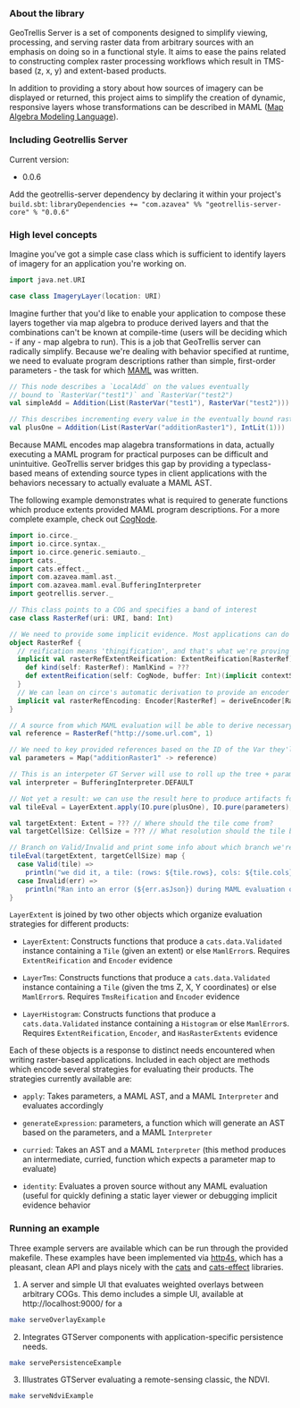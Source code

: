 ### About the library

GeoTrellis Server is a set of components designed to simplify
viewing, processing, and serving raster data from arbitrary sources
with an emphasis on doing so in a functional style. It aims to ease
the pains related to constructing complex raster processing workflows
which result in TMS-based (z, x, y) and extent-based products.

In addition to providing a story about how sources of imagery can be displayed
or returned, this project aims to simplify the creation of dynamic,
responsive layers whose transformations can be described in MAML
([Map Algebra Modeling Language](https://github.com/geotrellis/maml/)).


### Including Geotrellis Server

Current version:
 - 0.0.6

Add the geotrellis-server dependency by declaring it within your
project's `build.sbt`:
`libraryDependencies += "com.azavea" %% "geotrellis-server-core" % "0.0.6"`


### High level concepts

Imagine you've got a simple case class which is sufficient to identify
layers of imagery for an application you're working on. 

```scala
import java.net.URI

case class ImageryLayer(location: URI)
```

Imagine further that you'd like to enable your application to compose these
layers together via map algebra to produce derived layers and that the
combinations can't be known at compile-time (users will be deciding
which - if any - map algebra to run). This is a job that GeoTrellis
server can radically simplify. Because we're dealing with behavior
specified at runtime, we need to evaluate program descriptions rather
than simple, first-order parameters - the task for which
[MAML](https://github.com/geotrellis/maml/) was written.

```scala
// This node describes a `LocalAdd` on the values eventually
// bound to `RasterVar("test1")` and `RasterVar("test2")
val simpleAdd = Addition(List(RasterVar("test1"), RasterVar("test2")))

// This describes incrementing every value in the eventually bound raster by 1
val plusOne = Addition(List(RasterVar("additionRaster1"), IntLit(1)))
```

Because MAML encodes map alagebra transformations in data, actually
executing a MAML program for practical purposes can be difficult and
unintuitive. GeoTrellis server bridges this gap by providing a
typeclass-based means of extending source types in client applications
with the behaviors necessary to actually evaluate a MAML AST.

The following example demonstrates what is required to generate
functions which produce extents provided MAML program descriptions. For
a more complete example, check out
[CogNode](example/src/main/scala/geotrellis/server/example/cog/CogNode.scala).
```scala
import io.circe._
import io.circe.syntax._
import io.circe.generic.semiauto._
import cats._
import cats.effect._
import com.azavea.maml.ast._
import com.azavea.maml.eval.BufferingInterpreter
import geotrellis.server._

// This class points to a COG and specifies a band of interest
case class RasterRef(uri: URI, band: Int)

// We need to provide some implicit evidence. Most applications can do this within companion objects
object RasterRef {
  // reification means 'thingification', and that's what we're proving we can do here
  implicit val rasterRefExtentReification: ExtentReification[RasterRef] = new ExtentReification[RasterRef] {
    def kind(self: RasterRef): MamlKind = ???
    def extentReification(self: CogNode, buffer: Int)(implicit contextShift: ContextShift[IO]): (Extent, CellSize) => IO[Literal] = ???
  }
  // We can lean on circe's automatic derivation to provide an encoder
  implicit val rasterRefEncoding: Encoder[RasterRef] = deriveEncoder[RasterRef]
}

// A source from which MAML evaluation will be able to derive necessary artifacts
val reference = RasterRef("http://some.url.com", 1)

// We need to key provided references based on the ID of the Var they'll replace
val parameters = Map("additionRaster1" -> reference)

// This is an interpeter GT Server will use to roll up the tree + params to some result
val interpreter = BufferingInterpreter.DEFAULT

// Not yet a result: we can use the result here to produce artifacts for different extent inputs
val tileEval = LayerExtent.apply(IO.pure(plusOne), IO.pure(parameters), interpreter)

val targetExtent: Extent = ??? // Where should the tile come from?
val targetCellSize: CellSize = ??? // What resolution should the tile be?

// Branch on Valid/Invalid and print some info about which branch we're on
tileEval(targetExtent, targetCellSize) map {
  case Valid(tile) =>
    println("we did it, a tile: (rows: ${tile.rows}, cols: ${tile.cols})")
  case Invalid(err) =>
    println("Ran into an error (${err.asJson}) during MAML evaluation of AST (${plusOne.asJson}) with params (${params.asJson})")
}
```

`LayerExtent` is joined by two other objects which organize evaluation
strategies for different products:

- `LayerExtent`: Constructs functions that produce a `cats.data.Validated` instance
containing a `Tile` (given an extent) or else `MamlError`s. Requires
`ExtentReification` and `Encoder` evidence

- `LayerTms`: Constructs functions that produce a `cats.data.Validated` instance
containing a `Tile` (given the tms Z, X, Y coordinates) or else
`MamlError`s. Requires `TmsReification` and `Encoder` evidence

- `LayerHistogram`: Constructs functions that produce a `cats.data.Validated` instance
containing a `Histogram` or else `MamlError`s. Requires
`ExtentReification`, `Encoder`, and `HasRasterExtents` evidence

Each of these objects is a response to distinct needs encountered when
writing raster-based applications. Included in each object are methods
which encode several strategies for evaluating their products. The strategies
currently available are:
- `apply`: Takes parameters, a MAML AST, and a MAML `Interpreter` and evaluates accordingly

- `generateExpression`: parameters, a function which will generate an AST based on the
parameters, and a MAML `Interpreter`

- `curried`: Takes an AST and a MAML `Interpreter` (this method produces an
intermediate, curried, function which expects a parameter map to
evaluate)

- `identity`: Evaluates a proven source without any MAML evaluation (useful for
quickly defining a static layer viewer or debugging implicit evidence behavior


### Running an example

Three example servers are available which can be run through the provided
makefile. These examples have been implemented via [http4s](https://http4s.org/),
which has a pleasant, clean API and plays nicely with the
[cats](https://typelevel.org/cats/) and [cats-effect](https://typelevel.org/cats-effect/)
libraries.

1. A server and simple UI that evaluates weighted overlays between
arbitrary COGs. This demo includes a simple UI, available at http://localhost:9000/ for a
```bash
make serveOverlayExample
```

2. Integrates GTServer components with application-specific persistence needs.
```bash
make servePersistenceExample
```

3. Illustrates GTServer evaluating a remote-sensing classic, the NDVI.
```bash
make serveNdviExample
```

